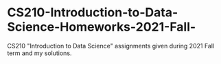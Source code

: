 # CS210-Introduction-to-Data-Science-Homeworks-2021-Fall-
CS210 "Introduction to Data Science" assignments given during 2021 Fall term and my solutions.
